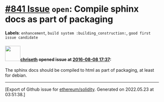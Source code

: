 # [\#841 Issue](https://github.com/ethereum/solidity/issues/841) `open`: Compile sphinx docs as part of packaging
**Labels**: `enhancement`, `build system :building_construction:`, `good first issue candidate`


#### <img src="https://avatars.githubusercontent.com/u/9073706?v=4" width="50">[chriseth](https://github.com/chriseth) opened issue at [2016-08-08 17:37](https://github.com/ethereum/solidity/issues/841):

The sphinx docs should be compiled to html as part of packaging, at least for debian.





-------------------------------------------------------------------------------



[Export of Github issue for [ethereum/solidity](https://github.com/ethereum/solidity). Generated on 2022.05.23 at 03:51:38.]
